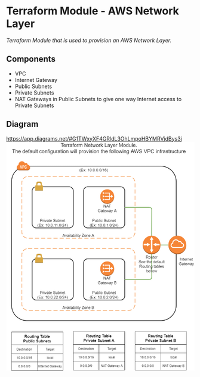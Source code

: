 # Terraform Module - AWS Network Layer

*Terraform Module that is used to provision an AWS Network Layer.*

## Components
  * VPC
  * Internet Gateway
  * Public Subnets
  * Private Subnets
  * NAT Gateways in Public Subnets to give one way Internet access to Private Subnets 

## Diagram
https://app.diagrams.net/#G1TWxyXF4GRldL3OhLmpoHBYMRVjdBys3j
![Diagram](https://github.com/igorya7v/terraform/blob/main/modules/modules/aws_network/AWS%20Network%20Module.png)
